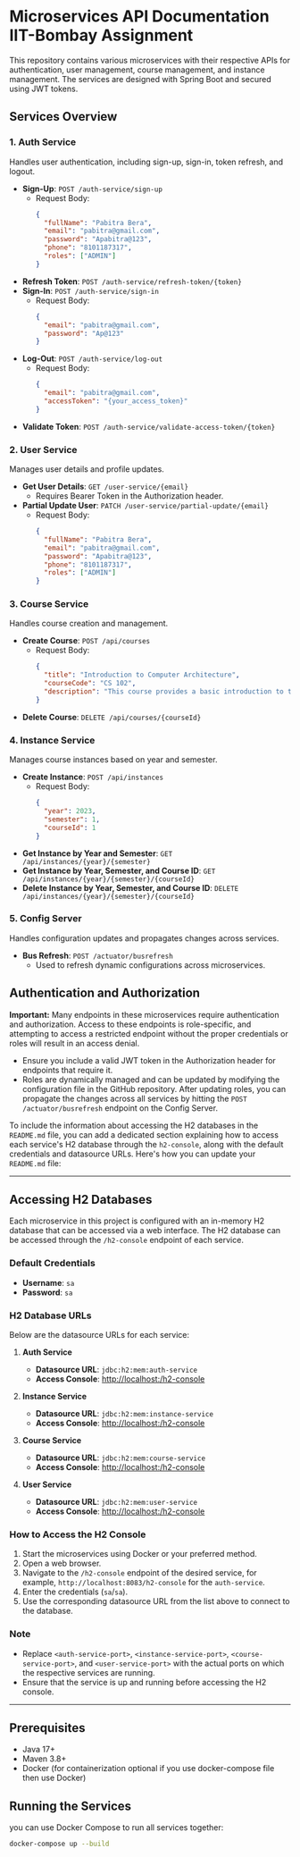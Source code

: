 # Microservices API Documentation IIT-Bombay Assignment

This repository contains various microservices with their respective APIs for authentication, user management, course management, and instance management. The services are designed with Spring Boot and secured using JWT tokens.

## Services Overview

### 1. Auth Service
Handles user authentication, including sign-up, sign-in, token refresh, and logout.

- **Sign-Up**: `POST /auth-service/sign-up`
    - Request Body:
      ```json
      {
        "fullName": "Pabitra Bera",
        "email": "pabitra@gmail.com",
        "password": "Apabitra@123",
        "phone": "8101187317",
        "roles": ["ADMIN"]
      }
      ```
- **Refresh Token**: `POST /auth-service/refresh-token/{token}`
- **Sign-In**: `POST /auth-service/sign-in`
    - Request Body:
      ```json
      {
        "email": "pabitra@gmail.com",
        "password": "Ap@123"
      }
      ```
- **Log-Out**: `POST /auth-service/log-out`
    - Request Body:
      ```json
      {
        "email": "pabitra@gmail.com",
        "accessToken": "{your_access_token}"
      }
      ```
- **Validate Token**: `POST /auth-service/validate-access-token/{token}`

### 2. User Service
Manages user details and profile updates.

- **Get User Details**: `GET /user-service/{email}`
    - Requires Bearer Token in the Authorization header.
- **Partial Update User**: `PATCH /user-service/partial-update/{email}`
    - Request Body:
      ```json
      {
        "fullName": "Pabitra Bera",
        "email": "pabitra@gmail.com",
        "password": "Apabitra@123",
        "phone": "8101187317",
        "roles": ["ADMIN"]
      }
      ```

### 3. Course Service
Handles course creation and management.

- **Create Course**: `POST /api/courses`
    - Request Body:
      ```json
      {
        "title": "Introduction to Computer Architecture",
        "courseCode": "CS 102",
        "description": "This course provides a basic introduction to the architecture and algorithms of computer systems."
      }
      ```
- **Delete Course**: `DELETE /api/courses/{courseId}`

### 4. Instance Service
Manages course instances based on year and semester.

- **Create Instance**: `POST /api/instances`
    - Request Body:
      ```json
      {
        "year": 2023,
        "semester": 1,
        "courseId": 1
      }
      ```
- **Get Instance by Year and Semester**: `GET /api/instances/{year}/{semester}`
- **Get Instance by Year, Semester, and Course ID**: `GET /api/instances/{year}/{semester}/{courseId}`
- **Delete Instance by Year, Semester, and Course ID**: `DELETE /api/instances/{year}/{semester}/{courseId}`

### 5. Config Server
Handles configuration updates and propagates changes across services.

- **Bus Refresh**: `POST /actuator/busrefresh`
    - Used to refresh dynamic configurations across microservices.

## Authentication and Authorization

**Important:** Many endpoints in these microservices require authentication and authorization. Access to these endpoints is role-specific, and attempting to access a restricted endpoint without the proper credentials or roles will result in an access denial.

- Ensure you include a valid JWT token in the Authorization header for endpoints that require it.
- Roles are dynamically managed and can be updated by modifying the configuration file in the GitHub repository. After updating roles, you can propagate the changes across all services by hitting the `POST /actuator/busrefresh` endpoint on the Config Server.


To include the information about accessing the H2 databases in the `README.md` file, you can add a dedicated section explaining how to access each service's H2 database through the `h2-console`, along with the default credentials and datasource URLs. Here's how you can update your `README.md` file:

---

## Accessing H2 Databases

Each microservice in this project is configured with an in-memory H2 database that can be accessed via a web interface. The H2 database can be accessed through the `/h2-console` endpoint of each service.

### Default Credentials

- **Username**: `sa`
- **Password**: `sa`

### H2 Database URLs

Below are the datasource URLs for each service:

1. **Auth Service**
    - **Datasource URL**: `jdbc:h2:mem:auth-service`
    - **Access Console**: [http://localhost:<auth-service-port>/h2-console](http://localhost:<auth-service-port>/h2-console)

2. **Instance Service**
    - **Datasource URL**: `jdbc:h2:mem:instance-service`
    - **Access Console**: [http://localhost:<instance-service-port>/h2-console](http://localhost:<instance-service-port>/h2-console)

3. **Course Service**
    - **Datasource URL**: `jdbc:h2:mem:course-service`
    - **Access Console**: [http://localhost:<course-service-port>/h2-console](http://localhost:<course-service-port>/h2-console)

4. **User Service**
    - **Datasource URL**: `jdbc:h2:mem:user-service`
    - **Access Console**: [http://localhost:<user-service-port>/h2-console](http://localhost:<user-service-port>/h2-console)

### How to Access the H2 Console

1. Start the microservices using Docker or your preferred method.
2. Open a web browser.
3. Navigate to the `/h2-console` endpoint of the desired service, for example, `http://localhost:8083/h2-console` for the `auth-service`.
4. Enter the credentials (`sa`/`sa`).
5. Use the corresponding datasource URL from the list above to connect to the database.

### Note

- Replace `<auth-service-port>`, `<instance-service-port>`, `<course-service-port>`, and `<user-service-port>` with the actual ports on which the respective services are running.
- Ensure that the service is up and running before accessing the H2 console.

---

## Prerequisites

- Java 17+
- Maven 3.8+
- Docker (for containerization optional if you use docker-compose file then use Docker)

## Running the Services

you can use Docker Compose to run all services together:

```bash
docker-compose up --build

